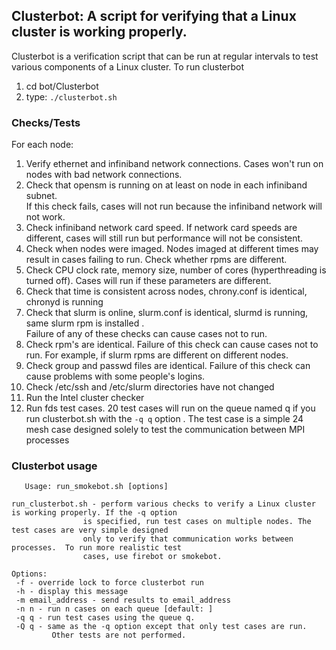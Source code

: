 ## Clusterbot: A script for verifying that a Linux cluster is working properly.

Clusterbot is a verification script that can be run at regular intervals to test various components of a Linux cluster.
To run clusterbot
 1. cd bot/Clusterbot
 2. type: ```./clusterbot.sh```

### Checks/Tests
  For each node:
  1. Verify ethernet and infiniband network connections.  Cases won't run on nodes with bad network connections.  
  2. Check that opensm is running on at least on node in each infiniband subnet.  
  If this check fails, cases will not run because the infiniband network will not work.
  3. Check infiniband network card speed. If network card speeds are different, cases will still run but performance will not be consistent.
  4. Check when nodes were imaged.  Nodes imaged at different times may result in cases failing to run.  Check whether rpms are different.
  5. Check CPU clock rate, memory size, number of cores (hyperthreading is turned off).  Cases will run if these parameters are different.
  6. Check that time is consistent across nodes, chrony.conf is identical, chronyd is running
  7. Check that slurm is online, slurm.conf is identical, slurmd is running, same slurm rpm is installed .  
  Failure of any of these checks can cause cases not to run.
  8. Check rpm's are identical.  Failure of this check can cause cases not to run. For example, if slurm rpms are different on different nodes.
  9. Check group and passwd files are identical.  Failure of this check can cause problems with some people's logins.
  10. Check /etc/ssh and /etc/slurm directories have not changed
  11. Run the Intel cluster checker
  12. Run fds test cases.  20 test cases will run on the queue named q if you run clusterbot.sh with the `-q q` option .  The test
   case is a simple 24 mesh case designed solely to test the communication between MPI processes
   
   ### Clusterbot usage

```
   Usage: run_smokebot.sh [options]

run_clusterbot.sh - perform various checks to verify a Linux cluster is working properly. If the -q option
                is specified, run test cases on multiple nodes. The test cases are very simple designed
                only to verify that communication works between processes.  To run more realistic test
                cases, use firebot or smokebot.

Options:
 -f - override lock to force clusterbot run
 -h - display this message
 -m email_address - send results to email_address
 -n n - run n cases on each queue [default: ]
 -q q - run test cases using the queue q.
 -Q q - same as the -q option except that only test cases are run.
         Other tests are not performed.
```
  


